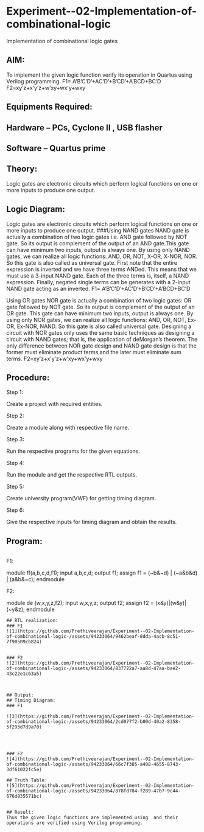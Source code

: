 # Experiment--02-Implementation-of-combinational-logic
Implementation of combinational logic gates
 
## AIM:
To implement the given logic function verify its operation in Quartus using Verilog programming.
 F1= A’B’C’D’+AC’D’+B’CD’+A’BCD+BC’D
F2=xy’z+x’y’z+w’xy+wx’y+wxy
 
 
 
## Equipments Required:
## Hardware – PCs, Cyclone II , USB flasher
## Software – Quartus prime


## Theory:
Logic gates are electronic circuits which perform logical functions on one or more inputs to produce one output.

## Logic Diagram:
Logic gates are electronic circuits which perform logical functions on one or more inputs to produce one output. ###Using NAND gates NAND gate is actually a combination of two logic gates i.e. AND gate followed by NOT gate. So its output is complement of the output of an AND gate.This gate can have minimum two inputs, output is always one. By using only NAND gates, we can realize all logic functions: AND, OR, NOT, X-OR, X-NOR, NOR. So this gate is also called as universal gate. First note that the entire expression is inverted and we have three terms ANDed. This means that we must use a 3-input NAND gate. Each of the three terms is, itself, a NAND expression. Finally, negated single terms can be generates with a 2-input NAND gate acting as an inverted. F1= A’B’C’D’+AC’D’+B’CD’+A’BCD+BC’D

Using OR gates NOR gate is actually a combination of two logic gates: OR gate followed by NOT gate. So its output is complement of the output of an OR gate. This gate can have minimum two inputs, output is always one. By using only NOR gates, we can realize all logic functions: AND, OR, NOT, Ex-OR, Ex-NOR, NAND. So this gate is also called universal gate. Designing a circuit with NOR gates only uses the same basic techniques as designing a circuit with NAND gates; that is, the application of deMorgan’s theorem. The only difference between NOR gate design and NAND gate design is that the former must eliminate product terms and the later must eliminate sum terms. F2=xy’z+x’y’z+w’xy+wx’y+wxy
## Procedure:
Step 1:

Create a project with required entities.

Step 2:

Create a module along with respective file name.

Step 3:

Run the respective programs for the given equations.

Step 4:

Run the module and get the respective RTL outputs.

Step 5:

Create university program(VWF) for getting timing diagram.

Step 6:

Give the respective inputs for timing diagram and obtain the results.
## Program:
```
```
F1:

module ff(a,b,c,d,f1);
input a,b,c,d;
output f1;
assign f1 = (~b&~d) | (~a&b&d) | (a&b&~c);
endmodule

F2:

module de (w,x,y,z,f2);
input w,x,y,z;
output f2;
assign f2 = (x&y)|(w&y)|(~y&z);
endmodule 
```
## RTL realization:
### F1
![1](https://github.com/Prethiveerajan/Experiment--02-Implementation-of-combinational-logic-/assets/94233064/9462beaf-8dda-4acb-8c51-7f90509cb824)


### F2
![2](https://github.com/Prethiveerajan/Experiment--02-Implementation-of-combinational-logic-/assets/94233064/837722a7-aa8d-47aa-bae2-43c22e1c63a5)



## Output:
## Timing Diagram:
### F1

![3](https://github.com/Prethiveerajan/Experiment--02-Implementation-of-combinational-logic-/assets/94233064/2cd077f2-b00d-40a2-8358-5f293d7d9a70)




### F2
![4](https://github.com/Prethiveerajan/Experiment--02-Implementation-of-combinational-logic-/assets/94233064/66c7f385-a408-4655-8743-3df61022fc5e)

## Truth Table:
![5](https://github.com/Prethiveerajan/Experiment--02-Implementation-of-combinational-logic-/assets/94233064/878fd784-f289-47b7-9c44-676d835571bc)


## Result:
Thus the given logic functions are implemented using  and their operations are verified using Verilog programming.
